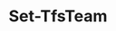 ﻿---
title: Set-TfsTeam
breadcrumbs: [ "Team" ]
parent: "Team"
description: "Changes the details of a team. "
remarks: 
parameterSets: 
  "_All_": [ AreaPaths, BacklogIteration, BacklogVisibilities, BugsBehavior, Collection, Default, DefaultAreaPath, DefaultIterationMacro, Description, IterationPaths, Passthru, Project, Team, WorkingDays ] 
  "Set team settings":  
    Team: 
      type: "object"  
      position: "0"  
    AreaPaths: 
      type: "string[]"  
    BacklogIteration: 
      type: "string"  
    BacklogVisibilities: 
      type: "Hashtable"  
    BugsBehavior: 
      type: "string"  
    Collection: 
      type: "object"  
    DefaultAreaPath: 
      type: "string"  
    DefaultIterationMacro: 
      type: "string"  
    Description: 
      type: "string"  
    IterationPaths: 
      type: "string[]"  
    Passthru: 
      type: "SwitchParameter"  
    Project: 
      type: "object"  
    WorkingDays: 
      type: "IEnumerable`1"  
  "Set default team":  
    Team: 
      type: "object"  
      position: "0"  
    Default: 
      type: "SwitchParameter"  
      required: true  
    Collection: 
      type: "object"  
    Passthru: 
      type: "SwitchParameter"  
    Project: 
      type: "object" 
parameters: 
  - name: "Team" 
    description: "Specifies the name of the Team, its ID (a GUID), or a Microsoft.TeamFoundation.Core.WebApi.WebApiTeam object to connect to. When omitted, it defaults to the connection set by Connect-TfsTeam (if any). For more details, see the Get-TfsTeam cmdlet. " 
    globbing: false 
    pipelineInput: "true (ByValue, ByPropertyName)" 
    position: 0 
    type: "object" 
    aliases: [ Name ] 
  - name: "Name" 
    description: "Specifies the name of the Team, its ID (a GUID), or a Microsoft.TeamFoundation.Core.WebApi.WebApiTeam object to connect to. When omitted, it defaults to the connection set by Connect-TfsTeam (if any). For more details, see the Get-TfsTeam cmdlet. This is an alias of the Team parameter." 
    globbing: false 
    pipelineInput: "true (ByValue, ByPropertyName)" 
    position: 0 
    type: "object" 
    aliases: [ Name ] 
  - name: "Default" 
    description: "Sets the specified team as the default team. " 
    required: true 
    globbing: false 
    type: "SwitchParameter" 
    defaultValue: "False" 
  - name: "Description" 
    description: "Specifies a new description " 
    globbing: false 
    type: "string" 
  - name: "DefaultAreaPath" 
    description: "Specifies the team's default area path (or \"team field\"). The default area path is assigned automatically to all work items created in a team's backlog and/or board. " 
    globbing: false 
    type: "string" 
    aliases: [ TeamFieldValue ] 
  - name: "TeamFieldValue" 
    description: "Specifies the team's default area path (or \"team field\"). The default area path is assigned automatically to all work items created in a team's backlog and/or board. This is an alias of the DefaultAreaPath parameter." 
    globbing: false 
    type: "string" 
    aliases: [ TeamFieldValue ] 
  - name: "AreaPaths" 
    description: "Specifies the backlog area paths that are associated with this team. Provide a list of area paths in the form '/path1/path2/[*]'. When the path ends with an asterisk, all child area path will be included recursively. Otherwise, only the area itself (without its children) will be included. " 
    globbing: false 
    type: "string[]" 
  - name: "BacklogIteration" 
    description: "Specifies the team's backlog iteration path. When omitted, defaults to the team project's root iteration. " 
    globbing: false 
    type: "string" 
    defaultValue: "\\" 
  - name: "IterationPaths" 
    description: "Specifies the backlog iteration paths that are associated with this team. Provide a list of iteration paths in the form '/path1/path2'. " 
    globbing: false 
    type: "string[]" 
  - name: "DefaultIterationMacro" 
    description: "Specifies the default iteration macro. When omitted, defaults to \"@CurrentIteration\". " 
    globbing: false 
    type: "string" 
    defaultValue: "@CurrentIteration" 
  - name: "BugsBehavior" 
    description: "Specifies how bugs should behave when added to a board. " 
    globbing: false 
    type: "string" 
  - name: "BacklogVisibilities" 
    description: "Specifies which backlog levels (e.g. Epics, Features, Stories) should be visible. " 
    globbing: false 
    type: "Hashtable" 
  - name: "Project" 
    description: "Specifies the name of the Team Project, its ID (a GUID), or a Microsoft.TeamFoundation.Core.WebApi.TeamProject object to connect to. When omitted, it defaults to the connection set by Connect-TfsTeamProject (if any). For more details, see the Get-TfsTeamProject cmdlet. " 
    globbing: false 
    type: "object" 
  - name: "Collection" 
    description: "Specifies the URL to the Team Project Collection or Azure DevOps Organization to connect to, a TfsTeamProjectCollection object (Windows PowerShell only), or a VssConnection object. You can also connect to an Azure DevOps Services organizations by simply providing its name instead of the full URL. For more details, see the Get-TfsTeamProjectCollection cmdlet. When omitted, it defaults to the connection set by Connect-TfsTeamProjectCollection (if any). " 
    globbing: false 
    type: "object" 
  - name: "Passthru" 
    description: "Returns the results of the command. By default, this cmdlet does not generate any output. " 
    globbing: false 
    type: "SwitchParameter" 
    defaultValue: "False" 
  - name: "WorkingDays" 
    description: "Specifies the team's Working Days. When omitted, defaults to Monday thru Friday " 
    globbing: false 
    type: "IEnumerable`1" 
    defaultValue: "monday, tuesday, wednesday, thursday, friday"
inputs: 
  - type: "System.Object" 
    description: "Specifies the name of the Team, its ID (a GUID), or a Microsoft.TeamFoundation.Core.WebApi.WebApiTeam object to connect to. When omitted, it defaults to the connection set by Connect-TfsTeam (if any). For more details, see the Get-TfsTeam cmdlet. "
outputs: 
  - type: "Microsoft.TeamFoundation.Core.WebApi.WebApiTeam" 
    description: 
notes: 
relatedLinks: 
  - text: "Online Version:" 
    uri: "https://tfscmdlets.dev/docs/cmdlets/Team/Set-TfsTeam"
aliases: 
examples: 
---
